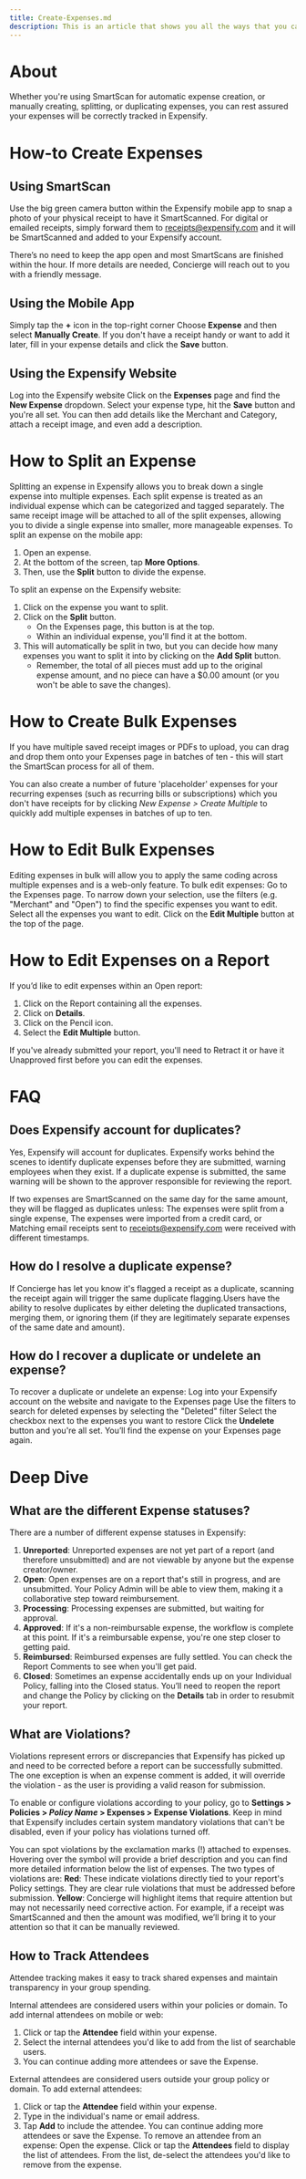 ```yaml
---
title: Create-Expenses.md
description: This is an article that shows you all the ways that you can create Expenses in Expensify!
---
```

<!-- The lines above are required by Jekyll to process the .md file -->

# About
Whether you're using SmartScan for automatic expense creation, or manually creating, splitting, or duplicating expenses, you can rest assured your expenses will be correctly tracked in Expensify.

# How-to Create Expenses
## Using SmartScan
Use the big green camera button within the Expensify mobile app to snap a photo of your physical receipt to have it SmartScanned.
For digital or emailed receipts, simply forward them to receipts@expensify.com and it will be SmartScanned and added to your Expensify account.

There’s no need to keep the app open and most SmartScans are finished within the hour. If more details are needed, Concierge will reach out to you with a friendly message.
## Using the Mobile App
Simply tap the **+** icon in the top-right corner
Choose **Expense** and then select **Manually Create**. 
If you don't have a receipt handy or want to add it later, fill in your expense details and click the **Save** button. 
## Using the Expensify Website
Log into the Expensify website
Click on the **Expenses** page and find the **New Expense** dropdown. 
Select your expense type, hit the **Save** button and you're all set.
You can then add details like the Merchant and Category, attach a receipt image, and even add a description.
# How to Split an Expense
Splitting an expense in Expensify allows you to break down a single expense into multiple expenses. Each split expense is treated as an individual expense which can be categorized and tagged separately. The same receipt image will be attached to all of the split expenses, allowing you to divide a single expense into smaller, more manageable expenses.
To split an expense on the mobile app:

1. Open an expense.
2. At the bottom of the screen, tap **More Options**.
3. Then, use the **Split** button to divide the expense.

To split an expense on the Expensify website:

1. Click on the expense you want to split.
2. Click on the **Split** button. 
   - On the Expenses page, this button is at the top.
   - Within an individual expense, you'll find it at the bottom.
3. This will automatically be split in two, but you can decide how many expenses you want to split it into by clicking on the **Add Split** button. 
   - Remember, the total of all pieces must add up to the original expense amount, and no piece can have a $0.00 amount (or you won't be able to save the changes).

# How to Create Bulk Expenses

If you have multiple saved receipt images or PDFs to upload, you can drag and drop them onto your Expenses page in batches of ten - this will start the SmartScan process for all of them.

You can also create a number of future 'placeholder' expenses for your recurring expenses (such as recurring bills or subscriptions) which you don't have receipts for by clicking *New Expense > Create Multiple* to quickly add multiple expenses in batches of up to ten.

# How to Edit Bulk Expenses
Editing expenses in bulk will allow you to apply the same coding across multiple expenses and is a web-only feature. To bulk edit expenses:
Go to the Expenses page.
To narrow down your selection, use the filters (e.g. "Merchant" and "Open") to find the specific expenses you want to edit.
Select all the expenses you want to edit.
Click on the **Edit Multiple** button at the top of the page. 
# How to Edit Expenses on a Report
If you’d like to edit expenses within an Open report:

1. Click on the Report containing all the expenses. 
2. Click on **Details**.
3. Click on the Pencil icon.
3. Select the **Edit Multiple** button. 

If you've already submitted your report, you'll need to Retract it or have it Unapproved first before you can edit the expenses.


# FAQ
## Does Expensify account for duplicates?

Yes, Expensify will account for duplicates. Expensify works behind the scenes to identify duplicate expenses before they are submitted, warning employees when they exist. If a duplicate expense is submitted, the same warning will be shown to the approver responsible for reviewing the report. 

If two expenses are SmartScanned on the same day for the same amount, they will be flagged as duplicates unless:
The expenses were split from a single expense, 
The expenses were imported from a credit card, or
Matching email receipts sent to receipts@expensify.com were received with different timestamps. 
## How do I resolve a duplicate expense?

If Concierge has let you know it's flagged a receipt as a duplicate, scanning the receipt again will trigger the same duplicate flagging.Users have the ability to resolve duplicates by either deleting the duplicated transactions, merging them, or ignoring them (if they are legitimately separate expenses of the same date and amount). 

## How do I recover a duplicate or undelete an expense?

To recover a duplicate or undelete an expense: 
Log into your Expensify account on the website and navigate to the Expenses page 
Use the filters to search for deleted expenses by selecting the "Deleted" filter 
Select the checkbox next to the expenses you want to restore 
Click the **Undelete** button and you're all set. You’ll find the expense on your Expenses page again.

# Deep Dive

## What are the different Expense statuses?

There are a number of different expense statuses in Expensify:
1. **Unreported**: Unreported expenses are not yet part of a report (and therefore unsubmitted) and are not viewable by anyone but the expense creator/owner.
2. **Open**: Open expenses are on a report that's still in progress, and are unsubmitted. Your Policy Admin will be able to view them, making it a collaborative step toward reimbursement.
3. **Processing**: Processing expenses are submitted, but waiting for approval.
4. **Approved**: If it's a non-reimbursable expense, the workflow is complete at this point. If it's a reimbursable expense, you're one step closer to getting paid.
5. **Reimbursed**: Reimbursed expenses are fully settled. You can check the Report Comments to see when you'll get paid.
6. **Closed**: Sometimes an expense accidentally ends up on your Individual Policy, falling into the Closed status. You’ll need to reopen the report and change the Policy by clicking on the **Details** tab in order to resubmit your report.
## What are Violations?

Violations represent errors or discrepancies that Expensify has picked up and need to be corrected before a report can be successfully submitted. The one exception is when an expense comment is added, it will override the violation - as the user is providing a valid reason for submission.

To enable or configure violations according to your policy, go to **Settings > Policies > _Policy Name_ > Expenses > Expense Violations**. Keep in mind that Expensify includes certain system mandatory violations that can't be disabled, even if your policy has violations turned off.

You can spot violations by the exclamation marks (!) attached to expenses. Hovering over the symbol will provide a brief description and you can find more detailed information below the list of expenses. The two types of violations are:
**Red**: These indicate violations directly tied to your report's Policy settings. They are clear rule violations that must be addressed before submission.
**Yellow**: Concierge will highlight items that require attention but may not necessarily need corrective action. For example, if a receipt was SmartScanned and then the amount was modified, we’ll bring it to your attention so that it can be manually reviewed.
## How to Track Attendees

Attendee tracking makes it easy to track shared expenses and maintain transparency in your group spending. 

Internal attendees are considered users within your policies or domain. To add internal attendees on mobile or web:
1. Click or tap the **Attendee** field within your expense.
2. Select the internal attendees you'd like to add from the list of searchable users.
3. You can continue adding more attendees or save the Expense.

External attendees are considered users outside your group policy or domain. To add external attendees:
1. Click or tap the **Attendee** field within your expense.
2. Type in the individual's name or email address.
3. Tap **Add** to include the attendee.
You can continue adding more attendees or save the Expense.
To remove an attendee from an expense:
Open the expense.
Click or tap the **Attendees** field to display the list of attendees.
From the list, de-select the attendees you'd like to remove from the expense.

